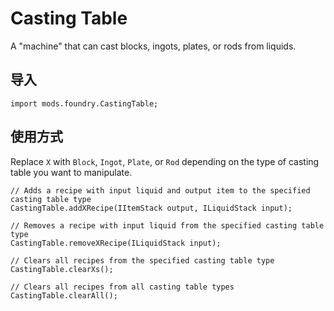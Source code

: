 # Casting Table

A "machine" that can cast blocks, ingots, plates, or rods from liquids.

## 导入
```zenscript
import mods.foundry.CastingTable;
```

## 使用方式
Replace `X` with `Block`, `Ingot`, `Plate`, or `Rod` depending on the type of casting table you want to manipulate.
```zenscript
// Adds a recipe with input liquid and output item to the specified casting table type
CastingTable.addXRecipe(IItemStack output, ILiquidStack input);

// Removes a recipe with input liquid from the specified casting table type
CastingTable.removeXRecipe(ILiquidStack input);

// Clears all recipes from the specified casting table type
CastingTable.clearXs();

// Clears all recipes from all casting table types
CastingTable.clearAll();
```
